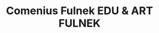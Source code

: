 ---
id: bd9f6708-006f-4c8d-9b30-6336cb97ac1b
title: Comenius Fulnek EDU & ART FULNEK
price: 20
year: 2016
description: Za názvem tohoto projektu se skrývá kulturně vzdělávací celoroční program sestávající z koncertů, výstav, přednášek, představení, přehlídek atd. Akce je již tradičně konají převážně v  prostředí krásného fulneckého Kostela sv. Josefa při Kapucínském klášteře. Díky již dlouhodobé realizaci tohoto programu se postupně podařilo proměnit tento kostel v nový kulturní stánek – centrum společenského a kulturního dění, kam přicházejí místní i přijíždějí hosté z celého regionu.
kouskovani: false
locationName: undefined
position:
  lng: 17.9038620444259
  lat: 49.71560985655201
---